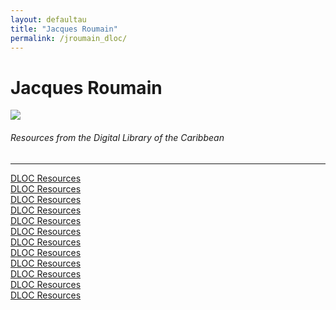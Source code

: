 ```yaml
---
layout: defaultau
title: "Jacques Roumain"
permalink: /jroumain_dloc/
---
```

<!-- partial:index.partial.html -->
<div class="content">
    <h1>Jacques Roumain</h1>
    <div class="quote">
        <div><img src="https://upload.wikimedia.org/wikipedia/commons/4/45/Jacquess_Roumain.jpeg" class="logo"></div>
    </div>
    <body>
    <h6>Resources from the Digital Library of the Caribbean</h6><hr> 
        <a href="https://www.dloc.com/MANIOC1164/00001/downloads" target="_blank">DLOC Resources</a><br>
        <a href="https://www.dloc.com/AA00074739/00001/downloads" target="_blank">DLOC Resources</a><br>
        <a href="https://www.dloc.com/AA00074732/00001/downloads" target="_blank">DLOC Resources</a><br>
        <a href="https://www.dloc.com/AA00007884/00001/pdf" target="_blank">DLOC Resources</a><br>
        <a href="https://www.dloc.com/UFE0041167/00001/pdf" target="_blank">DLOC Resources</a><br>
        <a href="https://www.dloc.com/UF00098958/00003/images" target="_blank">DLOC Resources</a><br>
        <a href="https://www.dloc.com/UF00098958/00001/images" target="_blank">DLOC Resources</a><br>
        <a href="https://www.dloc.com/AA00073670/00001/downloads" target="_blank">DLOC Resources</a><br>
        <a href="https://www.dloc.com/AA00073671/00001/downloads" target="_blank">DLOC Resources</a><br>
        <a href="https://www.dloc.com/AA00071052/00001/downloads" target="_blank">DLOC Resources</a><br>
        <a href="https://www.dloc.com/AA00071053/00001/downloads" target="_blank">DLOC Resources</a><br>
        <a href="https://www.dloc.com/AA00074761/00001/downloads" target="_blank">DLOC Resources</a><br>
    </body> 
          </div>
  <!-- partial -->
<script src='https://cdnjs.cloudflare.com/ajax/libs/jquery/3.1.1/jquery.min.js'></script><script  src="{{ site.baseurl }}/assets/js/authorscript.js"></script>